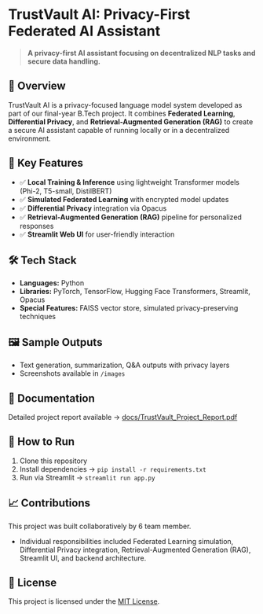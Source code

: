 # TrustVault AI: Privacy-First Federated AI Assistant
> **A privacy-first AI assistant focusing on decentralized NLP tasks and secure data handling.**

## 📌 Overview
TrustVault AI is a privacy-focused language model system developed as part of our final-year B.Tech project. It combines **Federated Learning**, **Differential Privacy**, and **Retrieval-Augmented Generation (RAG)** to create a secure AI assistant capable of running locally or in a decentralized environment. 

## 🚀 Key Features
- ✅ **Local Training & Inference** using lightweight Transformer models (Phi-2, T5-small, DistilBERT)
- ✅ **Simulated Federated Learning** with encrypted model updates
- ✅ **Differential Privacy** integration via Opacus
- ✅ **Retrieval-Augmented Generation (RAG)** pipeline for personalized responses
- ✅ **Streamlit Web UI** for user-friendly interaction

## 🛠️ Tech Stack
- **Languages:** Python
- **Libraries:** PyTorch, TensorFlow, Hugging Face Transformers, Streamlit, Opacus
- **Special Features:** FAISS vector store, simulated privacy-preserving techniques

## 🖼️ Sample Outputs
- Text generation, summarization, Q&A outputs with privacy layers
- Screenshots available in `/images`

## 📄 Documentation
Detailed project report available → [docs/TrustVault_Project_Report.pdf](./docs/TrustVault_Project_Report.pdf)

## 📝 How to Run
1. Clone this repository
2. Install dependencies → `pip install -r requirements.txt`
3. Run via Streamlit → `streamlit run app.py`

## 📈 Contributions
This project was built collaboratively by 6 team member.
- Individual responsibilities included Federated Learning simulation, Differential Privacy integration, Retrieval-Augmented Generation (RAG), Streamlit UI, and backend architecture.

## 📜 License
This project is licensed under the [MIT License](./LICENSE).

